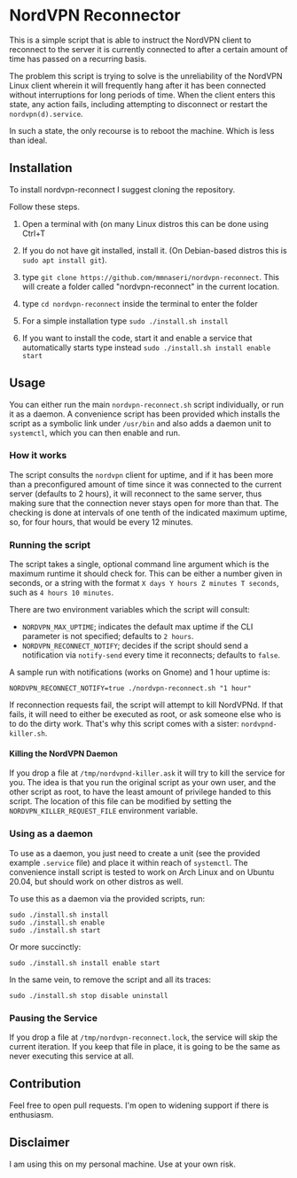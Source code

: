 # NordVPN Reconnector

This is a simple script that is able to instruct the NordVPN client to reconnect
to the server it is currently connected to after a certain amount of time has
passed on a recurring basis.

The problem this script is trying to solve is the unreliability of the NordVPN
Linux client wherein it will frequently hang after it has been connected without
interruptions for long periods of time. When the client enters this state, any
action fails, including attempting to disconnect or restart the `nordvpn(d).service`.

In such a state, the only recourse is to reboot the machine. Which is less than ideal.

## Installation
To install nordvpn-reconnect I suggest cloning the repository.

Follow these steps.

1. Open a terminal with (on many Linux distros this can be done using <kbn>Ctrl+T</kbd>

2. If you do not have git installed, install it. (On Debian-based distros this is `sudo apt install git`).

3. type `git clone https://github.com/mmnaseri/nordvpn-reconnect`. This will create a folder called "nordvpn-reconnect" in the current location.

4. type `cd nordvpn-reconnect` inside the terminal to enter the folder

5. For a simple installation type `sudo ./install.sh install`

6. If you want to install the code, start it and enable a service that automatically starts type instead `sudo ./install.sh install enable start`

## Usage

You can either run the main `nordvpn-reconnect.sh` script individually, or run it as
a daemon. A convenience script has been provided which installs the script as a symbolic
link under `/usr/bin` and also adds a daemon unit to `systemctl`, which you can then
enable and run.

### How it works

The script consults the `nordvpn` client for uptime, and if it has been more than a
preconfigured amount of time since it was connected to the current server (defaults
to 2 hours), it will reconnect to the same server, thus making sure that the connection
never stays open for more than that. The checking is done at intervals of one tenth of
the indicated maximum uptime, so, for four hours, that would be every 12 minutes.

### Running the script

The script takes a single, optional command line argument which is the maximum
runtime it should check for. This can be either a number given in seconds, or a
string with the format `X days Y hours Z minutes T seconds`, such as `4 hours 10 minutes`.

There are two environment variables which the script will consult:

- `NORDVPN_MAX_UPTIME`; indicates the default max uptime if the CLI parameter is not specified; defaults to `2 hours`.
- `NORDVPN_RECONNECT_NOTIFY`; decides if the script should send a notification via `notify-send`
 every time it reconnects; defaults to `false`.

A sample run with notifications (works on Gnome) and 1 hour uptime is:

```shell
NORDVPN_RECONNECT_NOTIFY=true ./nordvpn-reconnect.sh "1 hour"
```

If reconnection requests fail, the script will attempt to kill NordVPNd. If that fails, it will need to
either be executed as root, or ask someone else who is to do the dirty work. That's why this script
comes with a sister: `nordvpnd-killer.sh`.

#### Killing the NordVPN Daemon

If you drop a file at `/tmp/nordvpnd-killer.ask` it will try to kill the service for you. The idea is that
you run the original script as your own user, and the other script as root, to have the least amount of
privilege handed to this script. The location of this file can be modified by setting the `NORDVPN_KILLER_REQUEST_FILE`
environment variable.

### Using as a daemon

To use as a daemon, you just need to create a unit (see the provided example `.service` file)
and place it within reach of `systemctl`. The convenience install script
is tested to work on Arch Linux and on Ubuntu 20.04, but should work on other distros as well. 

To use this as a daemon via the provided scripts, run:

```shell
sudo ./install.sh install
sudo ./install.sh enable
sudo ./install.sh start
```

Or more succinctly:

```shell
sudo ./install.sh install enable start
```

In the same vein, to remove the script and all its traces:

```shell
sudo ./install.sh stop disable uninstall
```

### Pausing the Service

If you drop a file at `/tmp/nordvpn-reconnect.lock`, the service will skip the current iteration.
If you keep that file in place, it is going to be the same as never executing this service at all.

## Contribution

Feel free to open pull requests. I'm open to widening support if there is enthusiasm.

## Disclaimer

I am using this on my personal machine. Use at your own risk.
